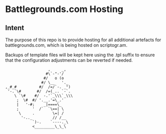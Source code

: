 # Battlegrounds.com Hosting

## Intent

The purpose of this repo is to provide hosting for all additional artefacts for battlegrounds.com, which is being hosted on scriptogr.am.

Backups of template files will be kept here using the .tpl suffix to ensure that the configuration adjustments can be reverted if needed.

                       ,     _,
                      #\`-"-'/
                     #/   o (o
                    #/ \__   '._
    ,_#_#          #/  /=/`-. _")
     '-.`\#       #/  /=(_.. `-`.
        \ `\#    #/  -.'`_\\\`_\\\
         ;  \#  #/ '.__.'=\_.'
         |   '-#;    _|====\_
         ;      '  /`  `\==| \
          \     .        \=| /
           '-.._         // /__
                `)-.    `----._\
                <_________\_\_\

